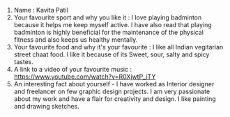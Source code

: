 1. Name : Kavita Patil
2. Your favourite sport and why you like it : I love playing badminton because it helps me keep myself active. I have also read that playing badminton is   highly beneficial for the maintenance of the physical fitness and also keeps us healthy mentally.
3. Your favourite food and why it's your favourite : I like all Indian vegitarian street chaat food. I like it because of its Sweet, sour, salty and spicy tastes.  
4. A link to a video of your favourite music : https://www.youtube.com/watch?v=R0XjwtP_iTY
5. An interesting fact about yourself -	I have worked as Interior designer and freelancer on few graphic design projects. I am very passionate about my work and have a flair for creativity and design. I like painting and drawing sketches.